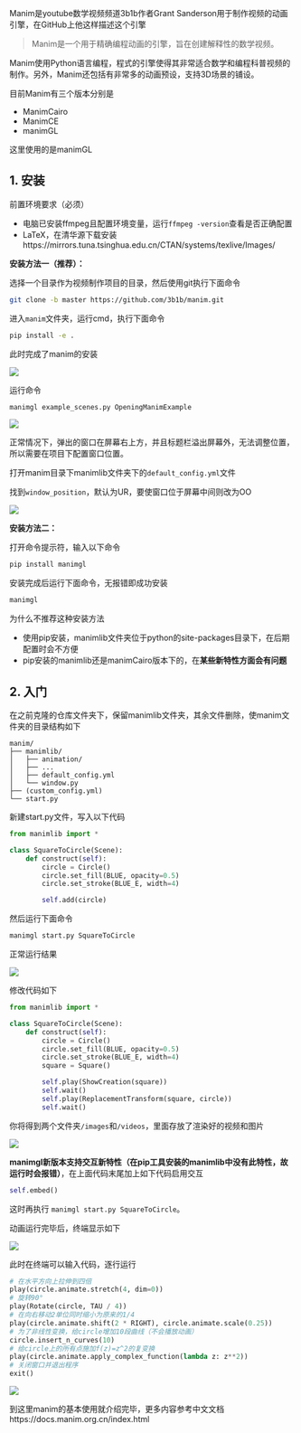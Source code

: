 Manim是youtube数学视频频道3b1b作者Grant Sanderson用于制作视频的动画引擎，在GitHub上他这样描述这个引擎

> Manim是一个用于精确编程动画的引擎，旨在创建解释性的数学视频。

Manim使用Python语言编程，程式的引擎使得其非常适合数学和编程科普视频的制作。另外，Manim还包括有非常多的动画预设，支持3D场景的铺设。

目前Manim有三个版本分别是

- ManimCairo
- ManimCE
- manimGL

这里使用的是manimGL

## 1. 安装

前置环境要求（必须）

- 电脑已安装ffmpeg且配置环境变量，运行`ffmpeg -version`查看是否正确配置
- LaTeX，在清华源下载安装https://mirrors.tuna.tsinghua.edu.cn/CTAN/systems/texlive/Images/

**安装方法一（推荐）：**

选择一个目录作为视频制作项目的目录，然后使用git执行下面命令

```bash
git clone -b master https://github.com/3b1b/manim.git
```

进入`manim`文件夹，运行cmd，执行下面命令

```bash
pip install -e .
```

此时完成了manim的安装

![](https://picgo-img-repo.oss-cn-beijing.aliyuncs.com/img/aa492027999d5d5499da2c138006776f.png)

运行命令

```bash
manimgl example_scenes.py OpeningManimExample
```

![](https://picgo-img-repo.oss-cn-beijing.aliyuncs.com/img/e1321e9b9abffafe0209e69c9f9ee0e2.png)

正常情况下，弹出的窗口在屏幕右上方，并且标题栏溢出屏幕外，无法调整位置，所以需要在项目下配置窗口位置。

打开manim目录下manimlib文件夹下的`default_config.yml`文件

找到`window_position`，默认为UR，要使窗口位于屏幕中间则改为OO

![](https://picgo-img-repo.oss-cn-beijing.aliyuncs.com/img/2b2555f65cf2b80b46334c5b54574185.png)



**安装方法二：**

打开命令提示符，输入以下命令

```bash
pip install manimgl
```

安装完成后运行下面命令，无报错即成功安装

```bash
manimgl
```

为什么不推荐这种安装方法

- 使用pip安装，manimlib文件夹位于python的site-packages目录下，在后期配置时会不方便
- pip安装的manimlib还是manimCairo版本下的，在**某些新特性方面会有问题**

## 2. 入门

在之前克隆的仓库文件夹下，保留manimlib文件夹，其余文件删除，使manim文件夹的目录结构如下

```
manim/
├── manimlib/
│   ├── animation/
│   ├── ...
│   ├── default_config.yml
│   └── window.py
├── (custom_config.yml)
└── start.py
```

新建start.py文件，写入以下代码

```python
from manimlib import *

class SquareToCircle(Scene):
    def construct(self):
        circle = Circle()
        circle.set_fill(BLUE, opacity=0.5)
        circle.set_stroke(BLUE_E, width=4)

        self.add(circle)
```

然后运行下面命令

```bash
manimgl start.py SquareToCircle
```

正常运行结果

![](https://picgo-img-repo.oss-cn-beijing.aliyuncs.com/img/14d793874588bfd9dcff24c4d42e4464.png)

修改代码如下

```python
from manimlib import *

class SquareToCircle(Scene):
    def construct(self):
        circle = Circle()
        circle.set_fill(BLUE, opacity=0.5)
        circle.set_stroke(BLUE_E, width=4)
        square = Square()

        self.play(ShowCreation(square))
        self.wait()
        self.play(ReplacementTransform(square, circle))
        self.wait()
```

你将得到两个文件夹`/images`和`/videos`，里面存放了渲染好的视频和图片

![](https://picgo-img-repo.oss-cn-beijing.aliyuncs.com/img/f89378813c5e039649a4f9e22784754b.png)

**manimgl新版本支持交互新特性（在pip工具安装的manimlib中没有此特性，故运行时会报错）**，在上面代码末尾加上如下代码启用交互

```python
self.embed()
```

这时再执行 `manimgl start.py SquareToCircle`。

动画运行完毕后，终端显示如下

![](https://picgo-img-repo.oss-cn-beijing.aliyuncs.com/img/411efddfd8ce6da0e61713a8e48fad4a.png)

此时在终端可以输入代码，逐行运行

```python
# 在水平方向上拉伸到四倍
play(circle.animate.stretch(4, dim=0))
# 旋转90°
play(Rotate(circle, TAU / 4))
# 在向右移动2单位同时缩小为原来的1/4
play(circle.animate.shift(2 * RIGHT), circle.animate.scale(0.25))
# 为了非线性变换，给circle增加10段曲线（不会播放动画）
circle.insert_n_curves(10)
# 给circle上的所有点施加f(z)=z^2的复变换
play(circle.animate.apply_complex_function(lambda z: z**2))
# 关闭窗口并退出程序
exit()
```

![](https://picgo-img-repo.oss-cn-beijing.aliyuncs.com/img/90c4fa64a86b8ca57520009a855641ab.png)

到这里manim的基本使用就介绍完毕，更多内容参考中文文档https://docs.manim.org.cn/index.html
